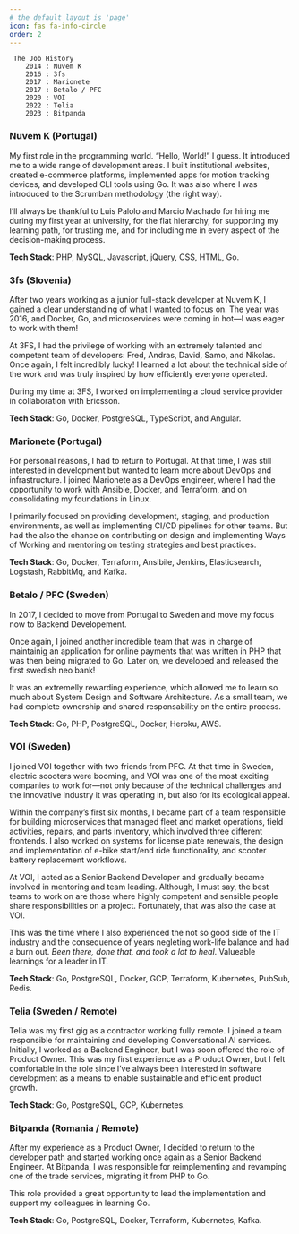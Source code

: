 ```yaml
---
# the default layout is 'page'
icon: fas fa-info-circle
order: 2
---
```


```mermaid
 The Job History
    2014 : Nuvem K
    2016 : 3fs 
    2017 : Marionete 
    2017 : Betalo / PFC
    2020 : VOI
    2022 : Telia
    2023 : Bitpanda
```

### Nuvem K (Portugal)

My first role in the programming world. “Hello, World!” I guess.
It introduced me to a wide range of development areas. I built institutional websites, created e-commerce platforms, implemented apps for motion tracking devices, and developed CLI tools using Go. It was also where I was introduced to the Scrumban methodology (the right way).

I’ll always be thankful to Luis Palolo and Marcio Machado for hiring me during my first year at university, for the flat hierarchy, for supporting my learning path, for trusting me, and for including me in every aspect of the decision-making process.

**Tech Stack**: PHP, MySQL, Javascript, jQuery, CSS, HTML, Go.

### 3fs (Slovenia)

After two years working as a junior full-stack developer at Nuvem K, I gained a clear understanding of what I wanted to focus on. The year was 2016, and Docker, Go, and microservices were coming in hot—I was eager to work with them!

At 3FS, I had the privilege of working with an extremely talented and competent team of developers: Fred, Andras, David, Samo, and Nikolas. Once again, I felt incredibly lucky! I learned a lot about the technical side of the work and was truly inspired by how efficiently everyone operated.

During my time at 3FS, I worked on implementing a cloud service provider in collaboration with Ericsson.

**Tech Stack**: Go, Docker, PostgreSQL, TypeScript, and Angular.

### Marionete (Portugal)

For personal reasons, I had to return to Portugal. At that time, I was still interested in development but wanted to learn more about DevOps and infrastructure. I joined Marionete as a DevOps engineer, where I had the opportunity to work with Ansible, Docker, and Terraform, and on consolidating my foundations in Linux.

I primarily focused on providing development, staging, and production environments, as well as implementing CI/CD pipelines for other teams. But had the also the chance on contributing on design and implementing Ways of Working and mentoring on testing strategies and best practices.

**Tech Stack**: Go, Docker, Terraform, Ansibile, Jenkins, Elasticsearch, Logstash, RabbitMq, and Kafka.

### Betalo / PFC (Sweden)

In 2017, I decided to move from Portugal to Sweden and move my focus now to Backend Developement.

Once again, I joined another incredible team that was in charge of maintainig an application for online payments that was written in PHP that was then being migrated to Go. Later on, we developed and released the first swedish neo bank!

It was an extremelly rewarding experience, which allowed me to learn so much about System Design and Software Architecture. As a small team, we had complete ownership and shared responsability on the entire process.

**Tech Stack**: Go, PHP, PostgreSQL, Docker, Heroku, AWS.

### VOI (Sweden)

I joined VOI together with two friends from PFC. At that time in Sweden, electric scooters were booming, and VOI was one of the most exciting companies to work for—not only because of the technical challenges and the innovative industry it was operating in, but also for its ecological appeal.

Within the company’s first six months, I became part of a team responsible for building microservices that managed fleet and market operations, field activities, repairs, and parts inventory, which involved three different frontends. I also worked on systems for license plate renewals, the design and implementation of e-bike start/end ride functionality, and scooter battery replacement workflows.

At VOI, I acted as a Senior Backend Developer and gradually became involved in mentoring and team leading. Although, I must say, the best teams to work on are those where highly competent and sensible people share responsibilities on a project. Fortunately, that was also the case at VOI.

This was the time where I also experienced the not so good side of the IT industry and the consequence of years negleting work-life balance and had a burn out. *Been there, done that, and took a lot to heal*. Valueable learnings for a leader in IT.

**Tech Stack**: Go, PostgreSQL, Docker, GCP, Terraform, Kubernetes, PubSub, Redis.

### Telia (Sweden / Remote)

Telia was my first gig as a contractor working fully remote. I joined a team responsible for maintaining and developing Conversational AI services. Initially, I worked as a Backend Engineer, but I was soon offered the role of Product Owner. This was my first experience as a Product Owner, but I felt comfortable in the role since I’ve always been interested in software development as a means to enable sustainable and efficient product growth.

**Tech Stack**: Go, PostgreSQL, GCP, Kubernetes.

### Bitpanda (Romania / Remote)

After my experience as a Product Owner, I decided to return to the developer path and started working once again as a Senior Backend Engineer. At Bitpanda, I was responsible for reimplementing and revamping one of the trade services, migrating it from PHP to Go.

This role provided a great opportunity to lead the implementation and support my colleagues in learning Go.

**Tech Stack**: Go, PostgreSQL, Docker, Terraform, Kubernetes, Kafka.
